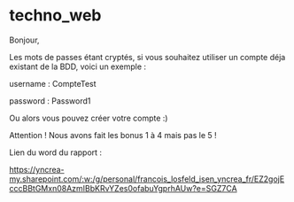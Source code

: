 # techno_web

Bonjour, 


Les mots de passes étant cryptés, si vous souhaitez utiliser un compte déja existant de la BDD, voici un exemple :


username : CompteTest


password : Password1


Ou alors vous pouvez créer votre compte :)

Attention ! Nous avons fait les bonus 1 à 4 mais pas le 5 !

Lien du word du rapport : 

https://yncrea-my.sharepoint.com/:w:/g/personal/francois_losfeld_isen_yncrea_fr/EZ2gojEcccBBtGMxn08AzmIBbKRvYZes0ofabuYgprhAUw?e=SGZ7CA
